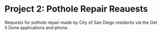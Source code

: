 # Project 2: Pothole Repair Reauests

Requests for pothole repair made by City of San Diego residents via the Get It Done applications and phone.
